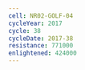 ```yaml
---
cell: NR02-GOLF-04
cycleYear: 2017
cycle: 38
cycleDate: 2017-38
resistance: 771000
enlightened: 424000 
---
```

      